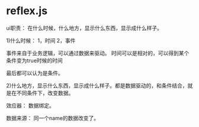 # reflex.js
 
 ui职责：
 在什么时候，什么地方，显示什么东西，显示成什么样子。
 
 
 1)什么时候：
  1，时间
  2，事件
  
  事件来自于业务逻辑，可以通过数据来驱动。
  时间可以是相对的，可以得到某个条件变为true时候的时间
  
  最后都可以认为是条件。
  <condition conditionname1="{state=='up'}" />
  <condition conditionname2="{$time == $conditionname1 + 1000}" />
  
  2)什么地方，显示什么东西，显示成什么样子。都是数据驱动的，和条件结合，就是在不同条件下，改变数据。
	<data text.conditionname1="hello state up"  text.conditionname2="up after 1000 ms"/>
	
	
  
 效应器：
   数据绑定。
   
   数据来源：
      同一个name的数据改变了。
	  
	  
	  
	  
	  
   
